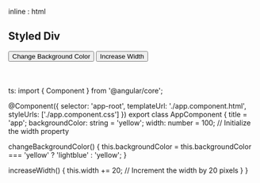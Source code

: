inline :
 html
 <div 
  [style.background-color]="backgroundColor"
  [style.width.px]="width"
  style="height: 100px;">
  <h2>Styled Div</h2>
  <button (click)="changeBackgroundColor()">Change Background Color</button>
  <button (click)="increaseWidth()">Increase Width</button>
</div>


ts:
import { Component } from '@angular/core';

@Component({
  selector: 'app-root',
  templateUrl: './app.component.html',
  styleUrls: ['./app.component.css']
})
export class AppComponent {
  title = 'app';
  backgroundColor: string = 'yellow';
  width: number = 100; // Initialize the width property

  changeBackgroundColor() {
    this.backgroundColor =
      this.backgroundColor === 'yellow' ? 'lightblue' : 'yellow';
  }

  increaseWidth() {
    this.width += 20; // Increment the width by 20 pixels
  }
}
